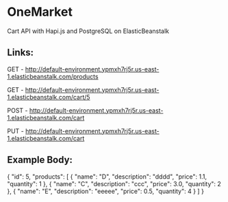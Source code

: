 # OneMarket
Cart API with Hapi.js and PostgreSQL on ElasticBeanstalk

## Links:

GET - http://default-environment.ypmxh7rj5r.us-east-1.elasticbeanstalk.com/products

GET - http://default-environment.ypmxh7rj5r.us-east-1.elasticbeanstalk.com/cart/5

POST - http://default-environment.ypmxh7rj5r.us-east-1.elasticbeanstalk.com/cart

PUT - http://default-environment.ypmxh7rj5r.us-east-1.elasticbeanstalk.com/cart


## Example Body:

{
  "id": 5,
  "products": [
    {
      "name": "D",
      "description": "dddd",
      "price": 1.1,
      "quantity": 1
    },
    {
      "name": "C",
      "description": "ccc",
      "price": 3.0,
      "quantity": 2
    },
    {
      "name": "E",
      "description": "eeeee",
      "price": 0.5,
      "quantity": 4
    }
  ]
}